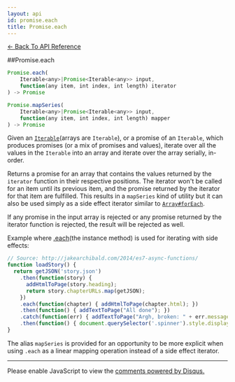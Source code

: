```yaml
---
layout: api
id: promise.each
title: Promise.each
---
```



[← Back To API Reference](/docs/api-reference.html)
<div class="api-code-section"><markdown>
##Promise.each

```js
Promise.each(
    Iterable<any>|Promise<Iterable<any>> input,
    function(any item, int index, int length) iterator
) -> Promise
```
```js
Promise.mapSeries(
    Iterable<any>|Promise<Iterable<any>> input,
    function(any item, int index, int length) mapper
) -> Promise
```

Given an [`Iterable`](https://developer.mozilla.org/en-US/docs/Web/JavaScript/Reference/Iteration_protocols)\(arrays are `Iterable`\), or a promise of an `Iterable`, which produces promises (or a mix of promises and values), iterate over all the values in the `Iterable` into an array and iterate over the array serially, in-order.

Returns a promise for an array that contains the values returned by the `iterator` function in their respective positions. The iterator won't be called for an item until its previous item, and the promise returned by the iterator for that item are fulfilled. This results in a `mapSeries` kind of utility but it can also be used simply as a side effect iterator similar to [`Array#forEach`](https://developer.mozilla.org/en-US/docs/Web/JavaScript/Reference/Global_Objects/Array/forEach).

If any promise in the input array is rejected or any promise returned by the iterator function is rejected, the result will be rejected as well.

Example where [.each](.)\(the instance method\) is used for iterating with side effects:

```js
// Source: http://jakearchibald.com/2014/es7-async-functions/
function loadStory() {
  return getJSON('story.json')
    .then(function(story) {
      addHtmlToPage(story.heading);
      return story.chapterURLs.map(getJSON);
    })
    .each(function(chapter) { addHtmlToPage(chapter.html); })
    .then(function() { addTextToPage("All done"); })
    .catch(function(err) { addTextToPage("Argh, broken: " + err.message); })
    .then(function() { document.querySelector('.spinner').style.display = 'none'; });
}
```

The alias `mapSeries` is provided for an opportunity to be more explicit when using `.each` as a linear mapping operation instead of a side effect iterator.

<hr>
</markdown></div>

<div id="disqus_thread"></div>
<script type="text/javascript">
    var disqus_shortname = "bluebirdjs";
    var disqus_identifier = "disqus-id-promise.each";
    
    (function() {
        var dsq = document.createElement("script"); dsq.type = "text/javascript"; dsq.async = true;
        dsq.src = "//" + disqus_shortname + ".disqus.com/embed.js";
        (document.getElementsByTagName("head")[0] || document.getElementsByTagName("body")[0]).appendChild(dsq);
    })();
</script>
<noscript>Please enable JavaScript to view the <a href="https://disqus.com/?ref_noscript" rel="nofollow">comments powered by Disqus.</a></noscript>